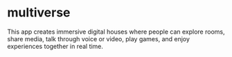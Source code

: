 # multiverse
This app creates immersive digital houses where people can explore rooms, share media, talk through voice or video, play games, and enjoy experiences together in real time.
